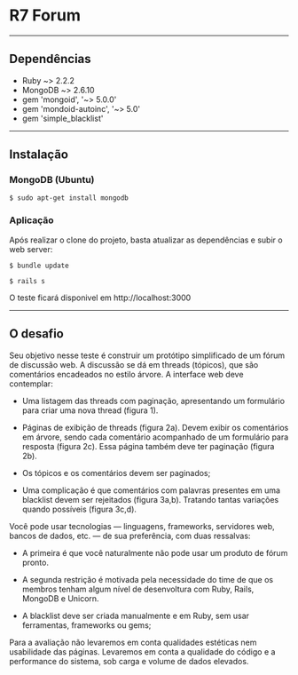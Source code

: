# R7 Forum
___

## Dependências

* Ruby ~> 2.2.2
* MongoDB ~> 2.6.10
* gem 'mongoid', '~> 5.0.0'
* gem 'mondoid-autoinc', '~> 5.0'
* gem 'simple_blacklist'
___

## Instalação

### MongoDB (Ubuntu)

    $ sudo apt-get install mongodb

### Aplicação

Após realizar o clone do projeto, basta atualizar as dependências e subir o web server:

    $ bundle update

    $ rails s

O teste ficará disponivel em http://localhost:3000
___

## O desafio

Seu objetivo nesse teste é construir um protótipo simplificado de um fórum de discussão web. A discussão se dá em threads (tópicos), que são comentários encadeados no estilo árvore. A interface web deve contemplar:

* Uma listagem das threads com paginação, apresentando um formulário para criar uma nova thread (figura 1).

* Páginas de exibição de threads (figura 2a). Devem exibir os comentários em árvore, sendo cada  comentário acompanhado de um formulário para resposta (figura 2c). Essa página também deve ter paginação (figura 2b).

* Os tópicos e os comentários devem ser paginados;

* Uma complicação é que comentários com palavras presentes em uma blacklist devem ser rejeitados (figura 3a,b). Tratando tantas variações quando possíveis (figura 3c,d).

Você pode usar tecnologias — linguagens, frameworks, servidores web, bancos de dados, etc. — de sua preferência, com duas ressalvas:

- A primeira é que você naturalmente não pode usar um produto de fórum pronto.

- A segunda restrição é motivada pela necessidade do time de que os membros tenham algum nível de desenvoltura com Ruby, Rails, MongoDB e Unicorn.

* A blacklist deve ser criada manualmente e em Ruby, sem usar ferramentas, frameworks ou gems;

Para a avaliação não levaremos em conta qualidades estéticas nem usabilidade das páginas. Levaremos em conta a qualidade do código e a performance do sistema, sob carga e volume de dados elevados.
